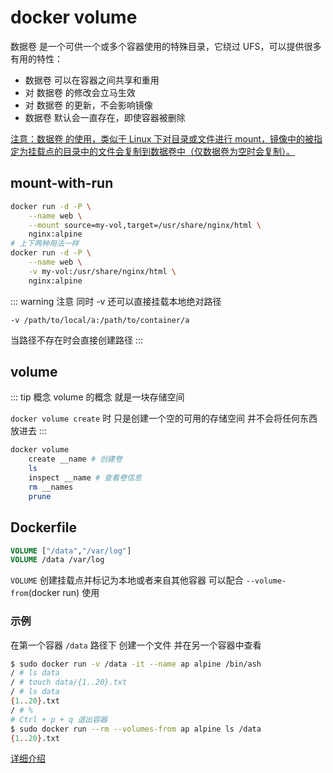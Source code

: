 # docker volume

数据卷 是一个可供一个或多个容器使用的特殊目录，它绕过 UFS，可以提供很多有用的特性：
- 数据卷 可以在容器之间共享和重用
- 对 数据卷 的修改会立马生效
- 对 数据卷 的更新，不会影响镜像
- 数据卷 默认会一直存在，即使容器被删除

[注意：数据卷 的使用，类似于 Linux 下对目录或文件进行 mount，镜像中的被指定为挂载点的目录中的文件会复制到数据卷中（仅数据卷为空时会复制）。][1]

## mount-with-run

```bash
docker run -d -P \
    --name web \
    --mount source=my-vol,target=/usr/share/nginx/html \
    nginx:alpine
# 上下两种用法一样
docker run -d -P \
    --name web \
    -v my-vol:/usr/share/nginx/html \
    nginx:alpine
```

::: warning 注意
同时 -v 还可以直接挂载本地绝对路径

`-v /path/to/local/a:/path/to/container/a`

当路径不存在时会直接创建路径
:::

## volume

::: tip 概念
volume 的概念 就是一块存储空间

`docker volume create` 时 只是创建一个空的可用的存储空间 并不会将任何东西放进去
:::

```bash
docker volume
    create __name # 创建卷
    ls
    inspect __name # 查看卷信息
    rm __names
    prune
```

## Dockerfile

```dockerfile
VOLUME ["/data","/var/log"]
VOLUME /data /var/log
```

`VOLUME` 创建挂载点并标记为本地或者来自其他容器 可以配合 `--volume-from`(docker run) 使用

### 示例

在第一个容器 `/data` 路径下 创建一个文件 并在另一个容器中查看

```bash
$ sudo docker run -v /data -it --name ap alpine /bin/ash
/ # ls data
/ # touch data/{1..20}.txt
/ # ls data
{1..20}.txt
/ # %     
# Ctrl + p + q 退出容器
$ sudo docker run --rm --volumes-from ap alpine ls /data
{1..20}.txt
```

[详细介绍](https://docs.docker.com/storage/volumes/)

[1]: https://yeasy.gitbook.io/docker_practice/data_management/volume